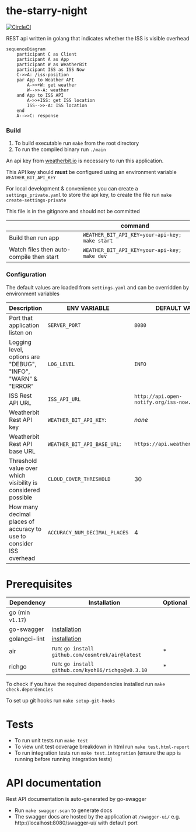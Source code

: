 # the-starry-night

[![CircleCI](https://circleci.com/gh/vidhill/the-starry-night/tree/main.svg?style=svg)](https://circleci.com/gh/vidhill/the-starry-night/tree/main)

REST api written in golang that indicates whether the ISS is visible overhead

```mermaid
sequenceDiagram
    participant C as Client
    participant A as App
    participant W as WeatherBit
    participant ISS as ISS Now
    C->>A: /iss-position
    par App to Weather API
        A->>+W: get weather
        W-->>-A: weather
    and App to ISS API
        A->>+ISS: get ISS location
        ISS-->>-A: ISS location
    end
    A-->>C: response
```

### Build

1. To build executable run `make` from the root directory
1. To run the compiled binary run `./main`

An api key from [weatherbit.io](https://www.weatherbit.io/api) is necessary to run this application.

This API key should **must** be configured using an environment variable `WEATHER_BIT_API_KEY`

For local development & convenience you can create a `settings_private.yaml` to store the api key,
to create the file run `make create-settings-private`

This file is in the gitignore and should not be committed

|                                          | command                                        |
| ---------------------------------------- | ---------------------------------------------- |
| Build then run app                       | `WEATHER_BIT_API_KEY=your-api-key; make start` |
| Watch files then auto-compile then start | `WEATHER_BIT_API_KEY=your-api-key; make dev`   |

### Configuration

The default values are loaded from `settings.yaml` and can be overridden by environment variables

| Description                                                         | ENV VARIABLE                  | DEFAULT VALUE                             | Required |
| ------------------------------------------------------------------- | ----------------------------- | ----------------------------------------- | -------- |
| Port that application listen on                                     | `SERVER_PORT`                 | `8080`                                    |          |
| Logging level, options are "DEBUG", "INFO", "WARN" & "ERROR"        | `LOG_LEVEL`                   | `INFO`                                    |          |
| ISS Rest API URL                                                    | `ISS_API_URL`                 | `http://api.open-notify.org/iss-now.json` |          |
| Weatherbit Rest API key                                             | `WEATHER_BIT_API_KEY`:        | _none_                                    | yes      |
| Weatherbit Rest API base URL                                        | `WEATHER_BIT_API_BASE_URL`:   | `https://api.weatherbit.io/v2.0`          |          |
| Threshold value over which visibility is considered possible        | `CLOUD_COVER_THRESHOLD`       | 30                                        |          |
| How many decimal places of accuracy to use to consider ISS overhead | `ACCURACY_NUM_DECIMAL_PLACES` | 4                                         |          |

# Prerequisites

| Dependency       | Installation                                                                | Optional |
| ---------------- | --------------------------------------------------------------------------- | -------- |
| go (min `v1.17`) |                                                                             |          |
| go-swagger       | [installation](https://goswagger.io/install.html)                           |          |
| golangci-lint    | [installation](https://golangci-lint.run/usage/install/#local-installation) |          |
| air              | run: `go install github.com/cosmtrek/air@latest`                            | \*       |
| richgo           | run: `go install github.com/kyoh86/richgo@v0.3.10`                          | \*       |

To check if you have the required dependencies installed run `make check.dependencies`

To set up git hooks run `make setup-git-hooks`

# Tests

- To run unit tests run `make test`
- To view unit test coverage breakdown in html run `make test.html-report`
- To run integration tests run `make test.integration` (ensure the app is running before running integration tests)

# API documentation

Rest API documentation is auto-generated by go-swagger

- Run `make swagger.scan` to generate docs
- The swagger docs are hosted by the application at `/swagger-ui/` e.g. http://localhost:8080/swagger-ui/ with default port
